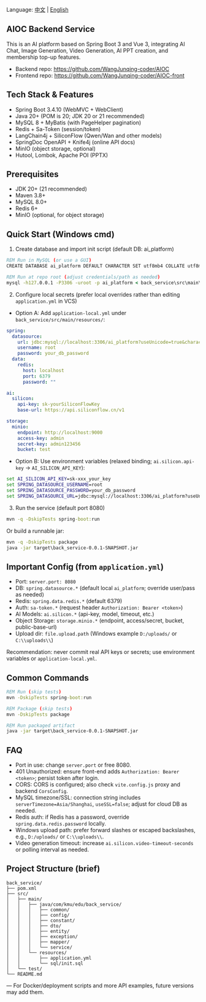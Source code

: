 Language: [中文](README.zh-CN.md) | [English](README.en.md)

## AIOC Backend Service

This is an AI platform based on Spring Boot 3 and Vue 3, integrating AI Chat, Image Generation, Video Generation, AI PPT creation, and membership top-up features.

- Backend repo: https://github.com/WangJunqing-coder/AIOC
- Frontend repo: https://github.com/WangJunqing-coder/AIOC-front

## Tech Stack & Features

- Spring Boot 3.4.10 (WebMVC + WebClient)
- Java 20+ (POM is 20; JDK 20 or 21 recommended)
- MySQL 8 + MyBatis (with PageHelper pagination)
- Redis + Sa-Token (session/token)
- LangChain4j + SiliconFlow (Qwen/Wan and other models)
- SpringDoc OpenAPI + Knife4j (online API docs)
- MinIO (object storage, optional)
- Hutool, Lombok, Apache POI (PPTX)

## Prerequisites

- JDK 20+ (21 recommended)
- Maven 3.8+
- MySQL 8.0+
- Redis 6+
- MinIO (optional, for object storage)

## Quick Start (Windows cmd)

1) Create database and import init script (default DB: ai_platform)

```bat
REM Run in MySQL (or use a GUI)
CREATE DATABASE ai_platform DEFAULT CHARACTER SET utf8mb4 COLLATE utf8mb4_general_ci;

REM Run at repo root (adjust credentials/path as needed)
mysql -h127.0.0.1 -P3306 -uroot -p ai_platform < back_service\src\main\resources\sql\init.sql
```

2) Configure local secrets (prefer local overrides rather than editing `application.yml` in VCS)

- Option A: Add `application-local.yml` under `back_service/src/main/resources/`:

```yaml
spring:
  datasource:
    url: jdbc:mysql://localhost:3306/ai_platform?useUnicode=true&characterEncoding=utf8&useSSL=false&serverTimezone=Asia/Shanghai&allowPublicKeyRetrieval=true
    username: root
    password: your_db_password
  data:
    redis:
      host: localhost
      port: 6379
      password: ""

ai:
  silicon:
    api-key: sk-yourSiliconFlowKey
    base-url: https://api.siliconflow.cn/v1

storage:
  minio:
    endpoint: http://localhost:9000
    access-key: admin
    secret-key: admin123456
    bucket: test
```

- Option B: Use environment variables (relaxed binding; `ai.silicon.api-key` -> `AI_SILICON_API_KEY`):

```bat
set AI_SILICON_API_KEY=sk-xxx_your_key
set SPRING_DATASOURCE_USERNAME=root
set SPRING_DATASOURCE_PASSWORD=your_db_password
set SPRING_DATASOURCE_URL=jdbc:mysql://localhost:3306/ai_platform?useUnicode=true^&characterEncoding=utf8^&useSSL=false^&serverTimezone=Asia/Shanghai^&allowPublicKeyRetrieval=true
```

3) Run the service (default port 8080)

```bat
mvn -q -DskipTests spring-boot:run
```

Or build a runnable jar:

```bat
mvn -q -DskipTests package
java -jar target\back_service-0.0.1-SNAPSHOT.jar
```

## Important Config (from `application.yml`)

- Port: `server.port: 8080`
- DB: `spring.datasource.*` (default local `ai_platform`; override user/pass as needed)
- Redis: `spring.data.redis.*` (default 6379)
- Auth: `sa-token.*` (request header `Authorization: Bearer <token>`)
- AI Models: `ai.silicon.*` (api-key, model, timeout, etc.)
- Object Storage: `storage.minio.*` (endpoint, access/secret, bucket, public-base-url)
- Upload dir: `file.upload.path` (Windows example `D:/uploads/` or `C:\\uploads\\`)

Recommendation: never commit real API keys or secrets; use environment variables or `application-local.yml`.

## Common Commands

```bat
REM Run (skip tests)
mvn -DskipTests spring-boot:run

REM Package (skip tests)
mvn -DskipTests package

REM Run packaged artifact
java -jar target\back_service-0.0.1-SNAPSHOT.jar
```

## FAQ

- Port in use: change `server.port` or free 8080.
- 401 Unauthorized: ensure front-end adds `Authorization: Bearer <token>`; persist token after login.
- CORS: CORS is configured; also check `vite.config.js` proxy and backend `CorsConfig`.
- MySQL timezone/SSL: connection string includes `serverTimezone=Asia/Shanghai`, `useSSL=false`; adjust for cloud DB as needed.
- Redis auth: if Redis has a password, override `spring.data.redis.password` locally.
- Windows upload path: prefer forward slashes or escaped backslashes, e.g., `D:/uploads/` or `C:\\uploads\\`.
- Video generation timeout: increase `ai.silicon.video-timeout-seconds` or polling interval as needed.

## Project Structure (brief)

```
back_service/
├── pom.xml
├── src/
│   ├── main/
│   │   ├── java/com/kmu/edu/back_service/
│   │   │   ├── common/
│   │   │   ├── config/
│   │   │   ├── constant/
│   │   │   ├── dto/
│   │   │   ├── entity/
│   │   │   ├── exception/
│   │   │   ├── mapper/
│   │   │   └── service/
│   │   └── resources/
│   │       ├── application.yml
│   │       └── sql/init.sql
│   └── test/
└── README.md
```

— For Docker/deployment scripts and more API examples, future versions may add them.
